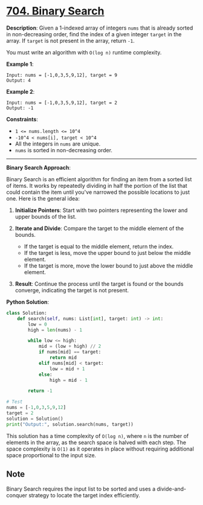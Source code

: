 # [704. Binary Search](https://leetcode.com/problems/binary-search/)

**Description**: Given a 1-indexed array of integers `nums` that is already sorted in non-decreasing order, find the index of a given integer `target` in the array. If `target` is not present in the array, return `-1`.

You must write an algorithm with `O(log n)` runtime complexity.

**Example 1**:

```
Input: nums = [-1,0,3,5,9,12], target = 9
Output: 4
```

**Example 2**:

```
Input: nums = [-1,0,3,5,9,12], target = 2
Output: -1
```

**Constraints**:

- `1 <= nums.length <= 10^4`
- `-10^4 < nums[i], target < 10^4`
- All the integers in `nums` are unique.
- `nums` is sorted in non-decreasing order.

---

**Binary Search Approach**:

Binary Search is an efficient algorithm for finding an item from a sorted list of items. It works by repeatedly dividing in half the portion of the list that could contain the item until you've narrowed the possible locations to just one. Here is the general idea:

1. **Initialize Pointers**: Start with two pointers representing the lower and upper bounds of the list.

2. **Iterate and Divide**: Compare the target to the middle element of the bounds.
   - If the target is equal to the middle element, return the index.
   - If the target is less, move the upper bound to just below the middle element.
   - If the target is more, move the lower bound to just above the middle element.

3. **Result**: Continue the process until the target is found or the bounds converge, indicating the target is not present.

**Python Solution**:

```python
class Solution:
    def search(self, nums: List[int], target: int) -> int:
        low = 0
        high = len(nums) - 1

        while low <= high:
            mid = (low + high) // 2
            if nums[mid] == target:
                return mid
            elif nums[mid] < target:
                low = mid + 1
            else:
                high = mid - 1

        return -1

# Test
nums = [-1,0,3,5,9,12]
target = 2
solution = Solution()
print("Output:", solution.search(nums, target))
```

This solution has a time complexity of `O(log n)`, where `n` is the number of elements in the array, as the search space is halved with each step. The space complexity is `O(1)` as it operates in place without requiring additional space proportional to the input size.

## Note
Binary Search requires the input list to be sorted and uses a divide-and-conquer strategy to locate the target index efficiently.
